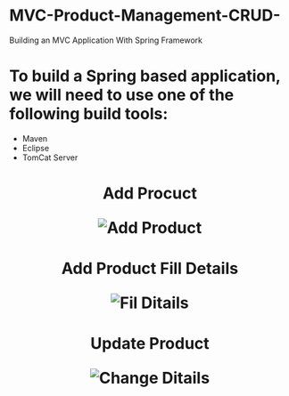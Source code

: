 # MVC-Product-Management-CRUD-
Building an MVC Application With Spring Framework


# To build a Spring based application, we will need to use one of the following build tools:
- Maven
- Eclipse
- TomCat Server

<h1 align="center">Add Procuct

![Add Product](https://user-images.githubusercontent.com/44935486/211199478-7502cfbb-928d-44bb-9148-31a251f5ae11.jpg)</h1>

<h1 align="center">Add Product Fill Details

![Fil Ditails](https://user-images.githubusercontent.com/44935486/211199476-ebeb63c8-0251-4a64-937e-dc4ce017a279.jpg)</h1>

<h1 align="center">Update Product

![Change Ditails](https://user-images.githubusercontent.com/44935486/211199474-420599ef-00a9-4d21-a8d7-d6be52ce372e.jpg)</h1>

